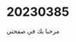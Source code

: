<!DOCTYPE html>
<html>
<head>
    <title> مريم ايمن عبد السميع العزب </title>
</head>
<body>
    <h1>20230385</h1>

</body>
</html>
مرحبا بك في صفحتي 
